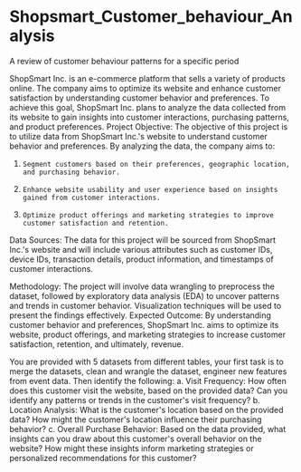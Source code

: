 # Shopsmart_Customer_behaviour_Analysis
 A review of customer behaviour patterns for a specific period

ShopSmart Inc. is an e-commerce platform that sells a variety of products online. The company aims to optimize its website and enhance customer satisfaction by understanding customer behavior and preferences. To achieve this goal, ShopSmart Inc. plans to analyze the data collected from its website to gain insights into customer interactions, purchasing patterns, and product preferences.
Project Objective: The objective of this project is to utilize data from ShopSmart Inc.'s website to understand customer behavior and preferences. By analyzing the data, the company aims to:
1.     Segment customers based on their preferences, geographic location, and purchasing behavior.
2.     Enhance website usability and user experience based on insights gained from customer interactions.
3.     Optimize product offerings and marketing strategies to improve customer satisfaction and retention.
Data Sources:
The data for this project will be sourced from ShopSmart Inc.'s website and will include various attributes such as customer IDs, device IDs, transaction details, product information, and timestamps of customer interactions.
 
Methodology:
The project will involve data wrangling to preprocess the dataset, followed by exploratory data analysis (EDA) to uncover patterns and trends in customer behavior. Visualization techniques will be used to present the findings effectively.
Expected Outcome:
By understanding customer behavior and preferences, ShopSmart Inc. aims to optimize its website, product offerings, and marketing strategies to increase customer satisfaction, retention, and ultimately, revenue.
 
You are provided with 5 datasets from different tables, your first task is to merge the datasets, clean and wrangle the dataset, engineer new features from event data. Then identify the following:
a.     Visit Frequency:
How often does this customer visit the website, based on the provided data?
Can you identify any patterns or trends in the customer's visit frequency?
b. 	Location Analysis:
What is the customer's location based on the provided data?
How might the customer's location influence their purchasing behavior?
c.  	Overall Purchase Behavior:
Based on the data provided, what insights can you draw about this customer's overall behavior on the website?
How might these insights inform marketing strategies or personalized recommendations for this customer?

